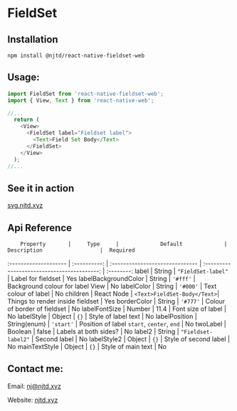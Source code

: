 # FieldSet

## Installation
```
npm install @njtd/react-native-fieldset-web
```
## Usage: 
```javascript
import FieldSet from 'react-native-fieldset-web';
import { View, Text } from 'react-native-web';

//...
  return (
    <View>
      <FieldSet label="Fieldset label">
        <Text>Field Set Body</Text>
      </FieldSet>
    </View>
  );
//...
```
## See it in action
[svg.njtd.xyz](https://svg.njtd.xyz)

## Api Reference
        Property       |     Type     |             Default             |                Description                  |  Required
 :-------------------- | :----------: | :------------------------------ | :-----------------------------------------: | :--------:
label                  |    String    | `"FieldSet-label"`              |            Label for fieldset               |    Yes
labelBackgroundColor   |    String    | `'#fff'`                        |      Background colour for label View       |     No
labelColor             |    String    | `'#000'`                        |            Text colour of label             |     No
children               |  React Node  | ```<Text>FieldSet-Body</Text>```|       Things to render inside fieldset      |    Yes
borderColor            |    String    | `'#777'`                        |          Colour of border of fieldset       |     No
labelFontSize          |    Number    | 11.4                            |             Font size of label              |     No
labelStyle             |    Object    | `{}`                            |           Style of label text               |     No
labelPosition          | String(enum) | `'start'`                       | Position of label  `start`, `center`, `end` |     No
twoLabel               |   Boolean    | false                           |             Labels at both sides?           |     No
label2                 |    String    | `"Fieldset-label2"`             |                 Second label                |     No
labelStyle2            |    Object    | `{}`                            |            Style of second label            |     No
mainTextStyle          |    Object    | `{}`                            |             Style of main text              |     No

## Contact me:

Email: [nj@njtd.xyz](mailto:nj@njtd.xyz?subject=React%20Native%20Fieldset%20Web%20Enquiry)

Website: [njtd.xyz](https://www.njtd.xyz)